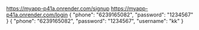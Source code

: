  https://myapp-p41a.onrender.com/signup
 https://myapp-p41a.onrender.com/login   {
    "phone": "6239165082",
    "password": "1234567"
}
{
    "phone": "6239165082",
    "password": "1234567",
    "username": "kk"
}
